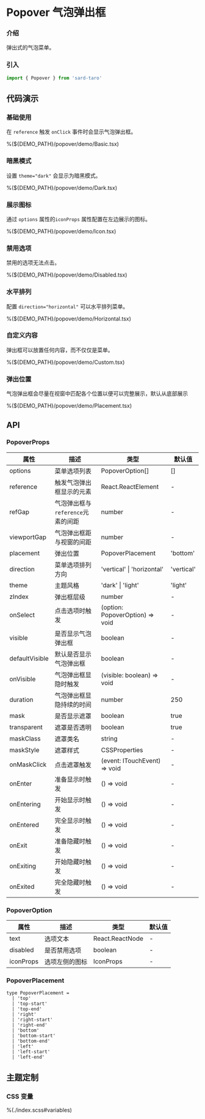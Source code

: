 # Popover 气泡弹出框

### 介绍

弹出式的气泡菜单。

### 引入

```ts
import { Popover } from 'sard-taro'
```

## 代码演示

### 基础使用

在 `reference` 触发 `onClick` 事件时会显示气泡弹出框。

%(${DEMO_PATH}/popover/demo/Basic.tsx)

### 暗黑模式

设置 `theme="dark"` 会显示为暗黑模式。

%(${DEMO_PATH}/popover/demo/Dark.tsx)

### 展示图标

通过 `options` 属性的`iconProps` 属性配置在左边展示的图标。

%(${DEMO_PATH}/popover/demo/Icon.tsx)

### 禁用选项

禁用的选项无法点击。

%(${DEMO_PATH}/popover/demo/Disabled.tsx)

### 水平排列

配置 `direction="horizontal"` 可以水平排列菜单。

%(${DEMO_PATH}/popover/demo/Horizontal.tsx)

### 自定义内容

弹出框可以放置任何内容，而不仅仅是菜单。

%(${DEMO_PATH}/popover/demo/Custom.tsx)

### 弹出位置

气泡弹出框会尽量在视窗中匹配各个位置以便可以完整展示，默认从底部展示

%(${DEMO_PATH}/popover/demo/Placement.tsx)

## API

### PopoverProps

| 属性           | 描述                              | 类型                            | 默认值     |
| -------------- | --------------------------------- | ------------------------------- | ---------- |
| options        | 菜单选项列表                      | PopoverOption[]                 | []         |
| reference      | 触发气泡弹出框显示的元素          | React.ReactElement              | -          |
| refGap         | 气泡弹出框与`reference`元素的间距 | number                          | -          |
| viewportGap    | 气泡弹出框距与视窗的间距          | number                          | -          |
| placement      | 弹出位置                          | PopoverPlacement                | 'bottom'   |
| direction      | 菜单选项排列方向                  | 'vertical' \| 'horizontal'      | 'vertical' |
| theme          | 主题风格                          | 'dark' \| 'light'               | 'light'    |
| zIndex         | 弹出框层级                        | number                          | -          |
| onSelect       | 点击选项时触发                    | (option: PopoverOption) => void | -          |
| visible        | 是否显示气泡弹出框                | boolean                         | -          |
| defaultVisible | 默认是否显示气泡弹出框            | boolean                         | -          |
| onVisible      | 气泡弹出框显隐时触发              | (visible: boolean) => void      | -          |
| duration       | 气泡弹出框显隐持续的时间          | number                          | 250        |
| mask           | 是否显示遮罩                      | boolean                         | true       |
| transparent    | 遮罩是否透明                      | boolean                         | true       |
| maskClass      | 遮罩类名                          | string                          | -          |
| maskStyle      | 遮罩样式                          | CSSProperties                   | -          |
| onMaskClick    | 点击遮罩触发                      | (event: ITouchEvent) => void    | -          |
| onEnter        | 准备显示时触发                    | () => void                      | -          |
| onEntering     | 开始显示时触发                    | () => void                      | -          |
| onEntered      | 完全显示时触发                    | () => void                      | -          |
| onExit         | 准备隐藏时触发                    | () => void                      | -          |
| onExiting      | 开始隐藏时触发                    | () => void                      | -          |
| onExited       | 完全隐藏时触发                    | () => void                      | -          |

### PopoverOption

| 属性      | 描述           | 类型            | 默认值 |
| --------- | -------------- | --------------- | ------ |
| text      | 选项文本       | React.ReactNode | -      |
| disabled  | 是否禁用选项   | boolean         | -      |
| iconProps | 选项左侧的图标 | IconProps       | -      |

### PopoverPlacement

```tsx
type PopoverPlacement =
  | 'top'
  | 'top-start'
  | 'top-end'
  | 'right'
  | 'right-start'
  | 'right-end'
  | 'bottom'
  | 'bottom-start'
  | 'bottom-end'
  | 'left'
  | 'left-start'
  | 'left-end'
```

## 主题定制

### CSS 变量

%(./index.scss#variables)

